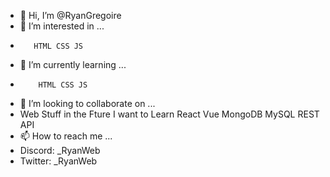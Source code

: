 - 👋 Hi, I’m @RyanGregoire
- 👀 I’m interested in ...
-        HTML CSS JS
- 🌱 I’m currently learning ...
-         HTML CSS JS
- 💞️ I’m looking to collaborate on ...
- Web Stuff in the Fture I want to Learn React Vue MongoDB MySQL REST API
- 📫 How to reach me ...
- Discord: _RyanWeb
- Twitter:  _RyanWeb
